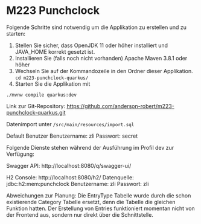# M223 Punchclock

Folgende Schritte sind notwendig um die Applikation zu erstellen und zu starten: 
1. Stellen Sie sicher, dass OpenJDK 11 oder höher installiert und JAVA_HOME korrekt gesetzt ist.  
2. Installieren Sie (falls noch nicht vorhanden) Apache Maven 3.8.1 oder höher
3. Wechseln Sie auf der Kommandozeile in den Ordner dieser Applikation. 
`cd m223-punchclock-quarkus/`
4. Starten Sie die Applikation mit 
```shell script
./mvnw compile quarkus:dev
```

Link zur Git-Repository: https://github.com/anderson-robert/m223-punchclock-quarkus.git

Datenimport unter `/src/main/resources/import.sql`

Default Benutzer
Benutzername: zli
Passwort: secret

Folgende Dienste stehen während der Ausführung im Profil dev zur Verfügung:

Swagger API: http://localhost:8080/q/swagger-ui/

H2 Console: http://localhost:8080/h2/ 
Datenquelle: jdbc:h2:mem:punchclock
Benutzername: zli
Passwort: zli

Abweichungen zur Planung:
Die EntryType Tabelle wurde durch die schon existierende Category Tabelle ersetzt, denn die Tabelle die gleichen Funktion hatten.
Der Erstellung von Entries funktioniert momentan nicht von der Frontend aus, sondern nur direkt über die Schnittstelle.

